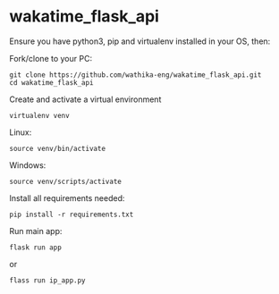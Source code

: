 # wakatime_flask_api

Ensure you have python3, pip and virtualenv installed in your OS, then:

Fork/clone to your PC:
```
git clone https://github.com/wathika-eng/wakatime_flask_api.git
cd wakatime_flask_api
```

Create and activate a virtual environment
```
virtualenv venv
```

Linux:
```
source venv/bin/activate
```

Windows:
```
source venv/scripts/activate
```

Install all requirements needed:
```
pip install -r requirements.txt
```

Run main app:
```
flask run app
```
or
```
flass run ip_app.py
```
